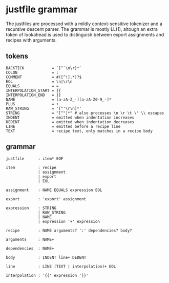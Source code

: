 justfile grammar
================

The justfiles are processed with a mildly context-sensitive
tokenizer and a recursive descent parser. The grammar is mostly LL(1),
altough an extra token of lookahead is used to distinguish between
export assignments and recipes with arguments.

tokens
------

```
BACKTICK            = `[^`\n\r]*`
COLON               = :
COMMENT             = #([^!].*)?$
EOL                 = \n|\r\n
EQUALS              = =
INTERPOLATION_START = {{
INTERPOLATION_END   = }}
NAME                = [a-zA-Z_-][a-zA-Z0-9_-]*
PLUS                = +
RAW_STRING          = '[^'\r\n]*'
STRING              = "[^"]*" # also processes \n \r \t \" \\ escapes
INDENT              = emitted when indentation increases
DEDENT              = emitted when indentation decreases
LINE                = emitted before a recipe line
TEXT                = recipe text, only matches in a recipe body
```

grammar
-------

```
justfile      : item* EOF

item          : recipe
              | assignment
              | export
              | EOL

assignment    : NAME EQUALS expression EOL

export        : 'export' assignment

expression    : STRING
              | RAW_STRING
              | NAME
              | expression '+' expression

recipe        : NAME arguments? ':' dependencies? body?

arguments     : NAME+

dependencies  : NAME+

body          : INDENT line+ DEDENT

line          : LINE (TEXT | interpolation)+ EOL

interpolation : '{{' expression '}}'
```
